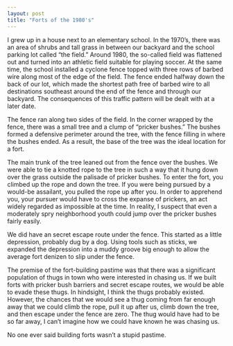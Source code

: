 ```yaml
--- 
layout: post
title: "Forts of the 1980's"
---
```

I grew up in a house next to an elementary school. In the 1970&#8217;s, there was an area of shrubs and tall grass in between our backyard and the school parking lot called &#8220;the field.&#8221; Around 1980, the so-called field was flattened out and turned into an athletic field suitable for playing soccer. At the same time, the school installed a cyclone fence topped with three rows of barbed wire along most of the edge of the field. The fence ended halfway down the back of our lot, which made the shortest path free of barbed wire to all destinations southeast around the end of the fence and through our backyard. The consequences of this traffic pattern will be dealt with at a later date.

The fence ran along two sides of the field. In the corner wrapped by the fence, there was a small tree and a clump of &#8220;pricker bushes.&#8221; The bushes formed a defensive perimeter around the tree, with the fence filling in where the bushes ended. As a result, the base of the tree was the ideal location for a fort.

The main trunk of the tree leaned out from the fence over the bushes. We were able to tie a knotted rope to the tree in such a way that it hung down over the grass outside the palisade of pricker bushes. To enter the fort, you climbed up the rope and down the tree. If you were being pursued by a would-be assailant, you pulled the rope up after you. In order to apprehend you, your pursuer would have to cross the expanse of prickers, an act widely regarded as impossible at the time. In reality, I suspect that even a moderately spry neighborhood youth could jump over the pricker bushes fairly easily.

We did have an secret escape route under the fence. This started as a little depression, probably dug by a dog. Using tools such as sticks, we expanded the depression into a muddy groove big enough to allow the average fort denizen to slip under the fence.

The premise of the fort-building pastime was that there was a significant population of thugs in town who were interested in chasing us. If we built forts with pricker bush barriers and secret escape routes, we would be able to evade these thugs. In hindsight, I think the thugs probably existed. However, the chances that we would see a thug coming from far enough away that we could climb the rope, pull it up after us, climb down the tree, and then escape under the fence are zero. The thug would have had to be so far away, I can&#8217;t imagine how we could have known he was chasing us.

No one ever said building forts wasn&#8217;t a stupid pastime.
